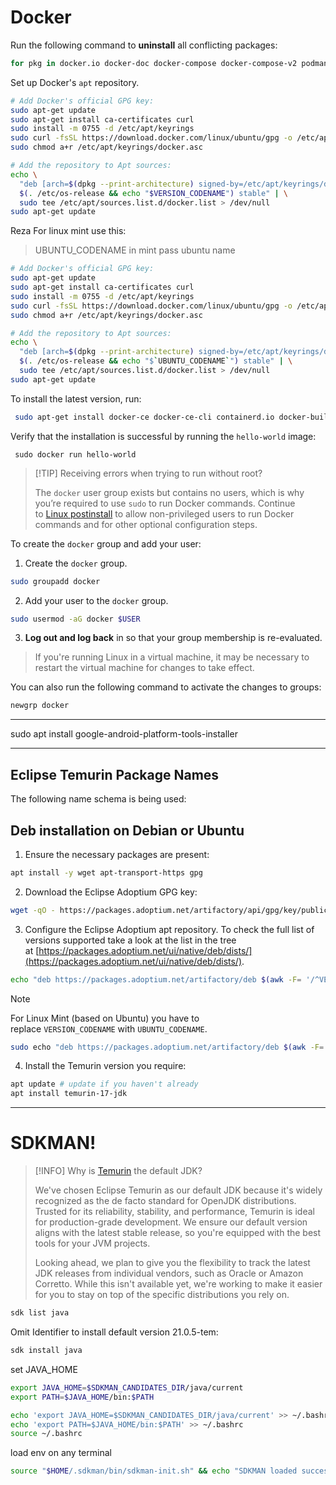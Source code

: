 # Docker


Run the following command to **uninstall** all conflicting packages:

```bash
for pkg in docker.io docker-doc docker-compose docker-compose-v2 podman-docker containerd runc; do sudo apt-get remove $pkg; done
```

Set up Docker's `apt` repository.

```bash
# Add Docker's official GPG key:
sudo apt-get update
sudo apt-get install ca-certificates curl
sudo install -m 0755 -d /etc/apt/keyrings
sudo curl -fsSL https://download.docker.com/linux/ubuntu/gpg -o /etc/apt/keyrings/docker.asc
sudo chmod a+r /etc/apt/keyrings/docker.asc

# Add the repository to Apt sources:
echo \
  "deb [arch=$(dpkg --print-architecture) signed-by=/etc/apt/keyrings/docker.asc] https://download.docker.com/linux/ubuntu \
  $(. /etc/os-release && echo "$VERSION_CODENAME") stable" | \
  sudo tee /etc/apt/sources.list.d/docker.list > /dev/null
sudo apt-get update
```

Reza For linux mint use this:

> UBUNTU_CODENAME in mint pass ubuntu name

```bash
# Add Docker's official GPG key:
sudo apt-get update
sudo apt-get install ca-certificates curl
sudo install -m 0755 -d /etc/apt/keyrings
sudo curl -fsSL https://download.docker.com/linux/ubuntu/gpg -o /etc/apt/keyrings/docker.asc
sudo chmod a+r /etc/apt/keyrings/docker.asc

# Add the repository to Apt sources:
echo \
  "deb [arch=$(dpkg --print-architecture) signed-by=/etc/apt/keyrings/docker.asc] https://download.docker.com/linux/ubuntu \
  $(. /etc/os-release && echo "$`UBUNTU_CODENAME`") stable" | \
  sudo tee /etc/apt/sources.list.d/docker.list > /dev/null
sudo apt-get update
```

To install the latest version, run:

```bash
 sudo apt-get install docker-ce docker-ce-cli containerd.io docker-buildx-plugin docker-compose-plugin
```
Verify that the installation is successful by running the `hello-world` image:

```console
 sudo docker run hello-world
```

> [!TIP] Receiving errors when trying to run without root?
> 
> The `docker` user group exists but contains no users, which is why you’re required to use `sudo` to run Docker commands. Continue to [Linux postinstall](https://docs.docker.com/engine/install/linux-postinstall) to allow non-privileged users to run Docker commands and for other optional configuration steps.

To create the `docker` group and add your user:

1. Create the `docker` group.

```bash
sudo groupadd docker
```

2. Add your user to the `docker` group.

```bash
sudo usermod -aG docker $USER
```

3. **Log out and log back** in so that your group membership is re-evaluated.

> If you're running Linux in a virtual machine, it may be necessary to restart the virtual machine for changes to take effect.

You can also run the following command to activate the changes to groups:

```bash
newgrp docker
```


---

sudo apt install google-android-platform-tools-installer


---

## Eclipse Temurin Package Names

The following name schema is being used:

## Deb installation on Debian or Ubuntu

1. Ensure the necessary packages are present:

```bash
apt install -y wget apt-transport-https gpg
```

2. Download the Eclipse Adoptium GPG key:

```bash
wget -qO - https://packages.adoptium.net/artifactory/api/gpg/key/public | gpg --dearmor | sudo tee /etc/apt/trusted.gpg.d/adoptium.gpg > /dev/null
```

3. Configure the Eclipse Adoptium apt repository. To check the full list of versions supported take a look at the list in the tree at [https://packages.adoptium.net/ui/native/deb/dists/](https://packages.adoptium.net/ui/native/deb/dists/).

```bash
echo "deb https://packages.adoptium.net/artifactory/deb $(awk -F= '/^VERSION_CODENAME/{print$2}' /etc/os-release) main" | sudo tee /etc/apt/sources.list.d/adoptium.list
```

> [!NOTE]
> For Linux Mint (based on Ubuntu) you have to replace `VERSION_CODENAME` with `UBUNTU_CODENAME`.

```bash
sudo echo "deb https://packages.adoptium.net/artifactory/deb $(awk -F= '/^UBUNTU_CODENAME/{print$2}' /etc/os-release) main" | sudo tee /etc/apt/sources.list.d/adoptium.list
```

4. Install the Temurin version you require:

```bash
apt update # update if you haven't already
apt install temurin-17-jdk
```
---

# SDKMAN!

> [!INFO] Why is [Temurin](https://sdkman.io/jdks#tem) the default JDK?
> 
> We've chosen Eclipse Temurin as our default JDK because it's widely recognized as the de facto standard for OpenJDK distributions. Trusted for its reliability, stability, and performance, Temurin is ideal for production-grade development. We ensure our default version aligns with the latest stable release, so you're equipped with the best tools for your JVM projects.
> 
> Looking ahead, we plan to give you the flexibility to track the latest JDK releases from individual vendors, such as Oracle or Amazon Corretto. While this isn't available yet, we're working to make it easier for you to stay on top of the specific distributions you rely on.

```bash
sdk list java
```
Omit Identifier to install default version 21.0.5-tem:
 
```bash
sdk install java
```

set JAVA_HOME

```bash
export JAVA_HOME=$SDKMAN_CANDIDATES_DIR/java/current 
export PATH=$JAVA_HOME/bin:$PATH

echo 'export JAVA_HOME=$SDKMAN_CANDIDATES_DIR/java/current' >> ~/.bashrc
echo 'export PATH=$JAVA_HOME/bin:$PATH' >> ~/.bashrc
source ~/.bashrc
```


load env on any terminal 
```bash
source "$HOME/.sdkman/bin/sdkman-init.sh" && echo "SDKMAN loaded successfully"
```
